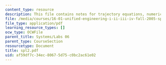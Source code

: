 ```yaml
---
content_type: resource
description: This file contains notes for trajectory equations, numerical integration.
file: /media/courses/16-01-unified-engineering-i-ii-iii-iv-fall-2005-spring-2006/af59df7c34ec80675d75c0bc2ac61e02_spl2.pdf
file_type: application/pdf
learning_resource_types: []
ocw_type: OCWFile
parent_title: Systems/Labs 06
parent_type: CourseSection
resourcetype: Document
title: spl2.pdf
uid: af59df7c-34ec-8067-5d75-c0bc2ac61e02
---
```

